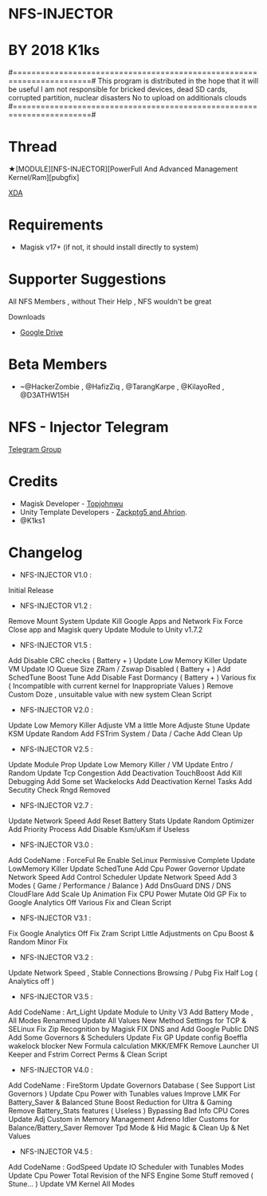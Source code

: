 # NFS-INJECTOR
# BY 2018 K1ks
#=======================================================================#
This program is distributed in the hope that it will be useful
I am not responsible for bricked devices, dead SD cards, corrupted partition, nuclear disasters
No to upload on additionals clouds
#=======================================================================#

# Thread 

★[MODULE][NFS-INJECTOR][PowerFull And Advanced Management Kernel/Ram][pubgfix]

[XDA](https://forum.xda-developers.com/apps/magisk/module-nfs-injectorv1-t3857231)

# Requirements

- Magisk v17+ (if not, it should install directly to system)

# Supporter Suggestions

All NFS Members , without Their Help , NFS wouldn't be great 

Downloads
- [Google Drive](https://drive.google.com/open?id=1GZpVYxd1OyS0PyVBXHyOCjPhI-YnLi8x)

# Beta Members

- ~@HackerZombie , @HafizZiq , @TarangKarpe , @KilayoRed , @D3ATHW15H 

# NFS - Injector Telegram

[Telegram Group](https://t.me/nfsinjector)

# Credits 

- Magisk Developer - [Topjohnwu](https://forum.xda-developers.com/apps/magisk/official-magisk-v7-universal-systemless-t3473445)
- Unity Template Developers - [Zackptg5 and Ahrion](https://forum.xda-developers.com/android/software/module-audio-modification-library-t3579612).
- @K1ks1
# Changelog 

- NFS-INJECTOR V1.0 : 

Initial Release 

- NFS-INJECTOR V1.2 :

Remove Mount System
Update Kill Google Apps and Network
Fix Force Close app and Magisk query
Update Module to Unity v1.7.2

- NFS-INJECTOR V1.5 :

Add Disable CRC checks ( Battery + )
Update Low Memory Killer 
Update VM
Update IO Queue Size 
ZRam / Zswap Disabled ( Battery + )
Add SchedTune Boost Tune 
Add Disable Fast Dormancy ( Battery + )
Various fix ( Incompatible with current kernel for Inappropriate Values ) 
Remove Custom Doze , unsuitable value with new system 
Clean Script

- NFS-INJECTOR V2.0 :

Update Low Memory Killer 
Adjuste VM a little More
Adjuste Stune
Update KSM 
Update Random 
Add FSTrim System / Data / Cache
Add Clean Up 

- NFS-INJECTOR V2.5 :

Update Module Prop
Update Low Memory Killer / VM
Update Entro / Random
Update Tcp Congestion
Add Deactivation TouchBoost 
Add Kill Debugging
Add Some set Wackelocks 
Add Deactivation Kernel Tasks 
Add Secutity Check 
Rngd Removed 

- NFS-INJECTOR V2.7 :

Update Network Speed 
Add Reset Battery Stats
Update Random Optimizer
Add Priority Process
Add Disable Ksm/uKsm if Useless

- NFS-INJECTOR V3.0 :

Add CodeName : ForceFul
Re Enable SeLinux Permissive
Complete Update LowMemory Killer 
Update SchedTune 
Add Cpu Power Governor
Update Network Speed 
Add Control Scheduler
Update Network Speed 
Add 3 Modes ( Game / Performance / Balance )
Add DnsGuard DNS / DNS CloudFlare
Add Scale Up Animation 
Fix CPU Power
Mutate Old GP Fix to Google Analytics Off
Various Fix and Clean Script

- NFS-INJECTOR V3.1 :

Fix Google Analytics Off
Fix Zram Script
Little Adjustments on Cpu Boost & Random
Minor Fix

- NFS-INJECTOR V3.2 :

Update Network Speed , Stable Connections Browsing / Pubg
Fix Half Log ( Analytics off )

- NFS-INJECTOR V3.5 :

Add CodeName : Art_Light
Update Module to Unity V3
Add Battery Mode , All Modes Renammed
Update All Values 
New Method Settings for TCP & SELinux 
Fix Zip Recognition by Magisk
FIX DNS and Add Google Public DNS
Add Some Governors & Schedulers
Update Fix GP
Update config Boeffla wakelock blocker
New Formula calculation MKK/EMFK
Remove Launcher UI Keeper and Fstrim
Correct Perms & Clean Script 

- NFS-INJECTOR V4.0 :

Add CodeName : FireStorm
Update Governors Database ( See Support List Governors )
Update Cpu Power with Tunables values
Improve LMK For Battery_Saver & Balanced
Stune Boost Reduction for Ultra & Gaming
Remove Battery_Stats features ( Useless ) 
Bypassing Bad Info CPU Cores
Update Adj Custom in Memory Management
Adreno Idler Customs for Balance/Battery_Saver
Remover Tpd Mode & Hid Magic & Clean Up & Net Values 

- NFS-INJECTOR V4.5 :

Add CodeName : GodSpeed
Update IO Scheduler with Tunables Modes
Update Cpu Power 
Total Revision of the NFS Engine 
Some Stuff removed ( Stune... )
Update VM Kernel All Modes
